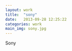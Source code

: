 ```yaml
---
layout: work
title:  "sony"
date:   2013-09-28 12:25:22
categories: work
main_img: sony.jpg
---
```


<p>Sony</p>